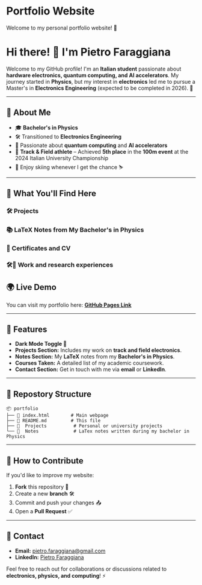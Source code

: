 # Portfolio Website

Welcome to my personal portfolio website! 🚀
# Hi there! 👋 I'm Pietro Faraggiana

Welcome to my GitHub profile! I'm an **Italian student** passionate about **hardware electronics, quantum computing, and AI accelerators**. My journey started in **Physics**, but my interest in **electronics** led me to pursue a Master's in **Electronics Engineering** (expected to be completed in 2026). 🚀

---

## 🔬 About Me
- 🎓 **Bachelor's in Physics**
- 🛠️ Transitioned to **Electronics Engineering**
- 🧠 Passionate about **quantum computing** and **AI accelerators**
- 🏃 **Track & Field athlete** – Achieved **5th place** in the **100m event** at the 2024 Italian University Championship
- 🎿 Enjoy skiing whenever I get the chance ⛷️

---

## 📌 What You'll Find Here
### 🛠️ **Projects**
### 📚 **LaTeX Notes from My Bachelor's in Physics**
### 📜 Certificates and CV
### 🛠️🧠 Work and research experiences

## 🌍 Live Demo
You can visit my portfolio here: **[GitHub Pages Link](https://pietrofaraggiana.github.io/)**

---

## 📜 Features
- **Dark Mode Toggle 🌙**
- **Projects Section:** Includes my work on **track and field electronics**.
- **Notes Section:** My **LaTeX** notes from my **Bachelor's in Physics**.
- **Courses Taken:** A detailed list of my academic coursework.
- **Contact Section:** Get in touch with me via **email** or **LinkedIn**.

---

## 📂 Repostory Structure
```
📦 portfolio
├── 📜 index.html        # Main webpage
├── 📜 README.md         # This file
├── 📂  Projects          # Personal or university projects
└── 📂  Notes             # LaTex notes written during my bachelor in Physics
```

---

## 🚀 How to Contribute
If you'd like to improve my website:
1. **Fork** this repository 🍴
2. Create a new **branch** 🛠
3. Commit and push your changes 📤
4. Open a **Pull Request** ✅

---

## 📧 Contact
- **Email:** [pietro.faraggiana@gmail.com](mailto:pietro.faraggiana@gmail.com)
- **LinkedIn:** [Pietro Faraggiana](https://www.linkedin.com/in/pietro-faraggiana-6a1890290/)

Feel free to reach out for collaborations or discussions related to **electronics, physics, and computing**! ⚡
